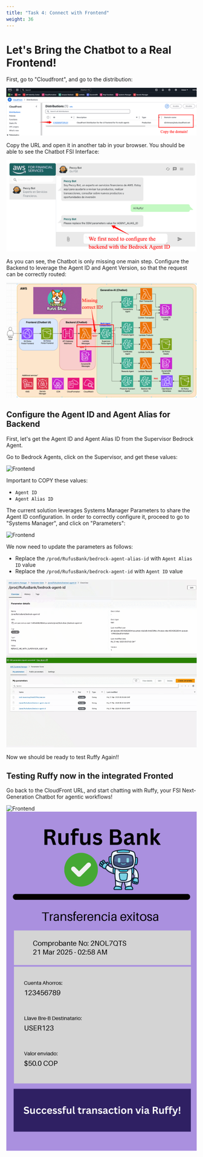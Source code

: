 ```yaml
---
title: "Task 4: Connect with Frontend"
weight: 36
---
```


# Let's Bring the Chatbot to a Real Frontend!

First, go to "Cloudfront", and go to the distribution:

![CloudFront](/static/03-images/workshop-frontend-01.png)

Copy the URL and open it in another tab in your browser. You should be able to see the Chatbot FSI Interface:

![Frontend](/static/03-images/workshop-frontend-02.png)

As you can see, the Chatbot is only missing one main step. Configure the Backend to leverage the Agent ID and Agent Version, so that the request can be correctly routed:

![Frontend](/static/03-images/workshop-frontend-03.png)

## Configure the Agent ID and Agent Alias for Backend

First, let's get the Agent ID and Agent Alias ID from the Supervisor Bedrock Agent.

Go to Bedrock Agents, click on the Supervisor, and get these values:

![Frontend](/static/03-images/workshop-frontend-04.png)

Important to COPY these values:

- `Agent ID`
- `Agent Alias ID`

The current solution leverages Systems Manager Parameters to share the Agent ID configuration. In order to correctly configure it, proceed to go to "Systems Manager", and click on "Parameters":

![Frontend](/static/03-images/workshop-frontend-05.png)

We now need to update the parameters as follows:

- Replace the `/prod/RufusBank/bedrock-agent-alias-id` with `Agent Alias ID` value
- Replace the `/prod/RufusBank/bedrock-agent-id` with `Agent ID` value

![Frontend](/static/03-images/workshop-frontend-06.png)
![Frontend](/static/03-images/workshop-frontend-07.png)

Now we should be ready to test Ruffy Again!!

## Testing Ruffy now in the integrated Fronted

Go back to the CloudFront URL, and start chatting with Ruffy, your FSI Next-Generation Chatbot for agentic workflows!

![Frontend](/static/03-images/workshop-frontend-08.gif)
![Frontend](/static/03-images/workshop-frontend-09.png)
